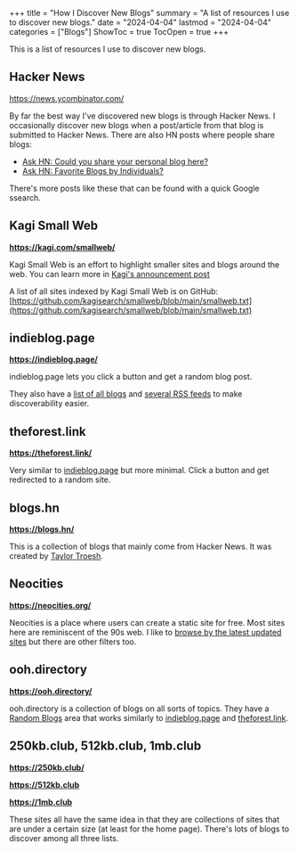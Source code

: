 +++
title = "How I Discover New Blogs"
summary = "A list of resources I use to discover new blogs."
date = "2024-04-04"
lastmod = "2024-04-04"
categories = ["Blogs"]
ShowToc = true
TocOpen = true
+++

This is a list of resources I use to discover new blogs.

## Hacker News

https://news.ycombinator.com/

By far the best way I've discovered new blogs is through Hacker News. I occasionally discover new blogs when a post/article from that blog is submitted to Hacker News. There are also HN posts where people share blogs:
- [Ask HN: Could you share your personal blog here?](https://news.ycombinator.com/item?id=36575081)
- [Ask HN: Favorite Blogs by Individuals?](https://news.ycombinator.com/item?id=27302195)

There's more posts like these that can be found with a quick Google ssearch.

## Kagi Small Web

**https://kagi.com/smallweb/**

Kagi Small Web is an effort to highlight smaller sites and blogs around the web. You can learn more in [Kagi's announcement post](https://blog.kagi.com/small-web)

A list of all sites indexed by Kagi Small Web is on GitHub: [https://github.com/kagisearch/smallweb/blob/main/smallweb.txt](https://github.com/kagisearch/smallweb/blob/main/smallweb.txt)

## indieblog.page

**https://indieblog.page/**

indieblog.page lets you click a button and get a random blog post.

They also have a [list of all blogs](https://indieblog.page/all) and [several RSS feeds](https://indieblog.page/rss) to make discoverability easier.

## theforest.link

**https://theforest.link/**

Very similar to [indieblog.page](https://indieblog.page/) but more minimal. Click a button and get redirected to a random site.

## blogs.hn

**https://blogs.hn/**

This is a collection of blogs that mainly come from Hacker News. It was created by [Taylor Troesh](https://taylor.town/).

## Neocities

**https://neocities.org/**

Neocities is a place where users can create a static site for free. Most sites here are reminiscent of the 90s web. I like to [browse by the latest updated sites](https://neocities.org/browse?sort_by=last_updated) but there are other filters too.

## ooh.directory

**https://ooh.directory/**

ooh.directory is a collection of blogs on all sorts of topics. They have a [Random Blogs](https://ooh.directory/random/) area that works similarly to [indieblog.page](https://indieblog.page/) and [theforest.link](https://theforest.link/).

## 250kb.club, 512kb.club, 1mb.club

**https://250kb.club/**

**https://512kb.club**

**https://1mb.club**

These sites all have the same idea in that they are collections of sites that are under a certain size (at least for the home page). There's lots of blogs to discover among all three lists.
